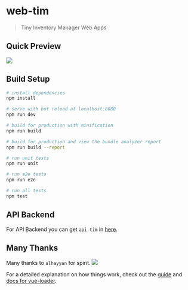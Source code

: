 # web-tim

> Tiny Inventory Manager Web Apps

## Quick Preview
![](https://github.com/yanwarsolah/web-tim/blob/master/TIM%20System.JPG)

## Build Setup

``` bash
# install dependencies
npm install

# serve with hot reload at localhost:8080
npm run dev

# build for production with minification
npm run build

# build for production and view the bundle analyzer report
npm run build --report

# run unit tests
npm run unit

# run e2e tests
npm run e2e

# run all tests
npm test
```

## API Backend
For API Backend you can get `api-tim` in [here](https://github.com/yanwarsolah/api-tim).

## Many Thanks
Many thanks to `alhayyan` for spirit.
![](https://github.com/yanwarsolah/web-tim/blob/master/alhayyan.PNG)

For a detailed explanation on how things work, check out the [guide](http://vuejs-templates.github.io/webpack/) and [docs for vue-loader](http://vuejs.github.io/vue-loader).
